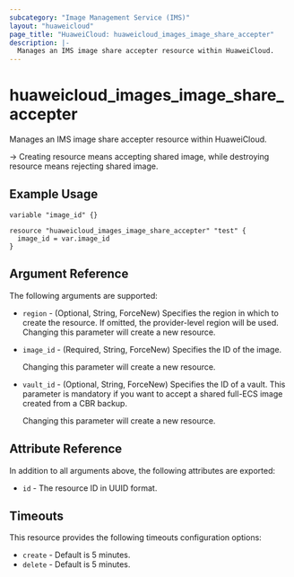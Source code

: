 ```yaml
---
subcategory: "Image Management Service (IMS)"
layout: "huaweicloud"
page_title: "HuaweiCloud: huaweicloud_images_image_share_accepter"
description: |-
  Manages an IMS image share accepter resource within HuaweiCloud.
---
```


# huaweicloud_images_image_share_accepter

Manages an IMS image share accepter resource within HuaweiCloud.

-> Creating resource means accepting shared image, while destroying resource means rejecting shared image.

## Example Usage

```hcl
variable "image_id" {}

resource "huaweicloud_images_image_share_accepter" "test" {
  image_id = var.image_id
}
```

## Argument Reference

The following arguments are supported:

* `region` - (Optional, String, ForceNew) Specifies the region in which to create the resource.
  If omitted, the provider-level region will be used. Changing this parameter will create a new resource.

* `image_id` - (Required, String, ForceNew) Specifies the ID of the image.

  Changing this parameter will create a new resource.

* `vault_id` - (Optional, String, ForceNew) Specifies the ID of a vault. This parameter is mandatory if you want
  to accept a shared full-ECS image created from a CBR backup.

  Changing this parameter will create a new resource.

## Attribute Reference

In addition to all arguments above, the following attributes are exported:

* `id` - The resource ID in UUID format.

## Timeouts

This resource provides the following timeouts configuration options:

* `create` - Default is 5 minutes.
* `delete` - Default is 5 minutes.
